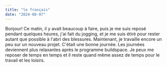 ```yaml
---
title: "le français"
date: "2024-08-07"
---
```


Bonjour! Ce matin, il y avait beaucoup à faire, puis je me suis reposé pendant quelques heures, j'ai fait du jogging, et je me suis étiré pour rester autant que possible à l'abri des blessures. Maintenant, je travaille encore un peu sur un nouveau projet. C'était une bonne journée. Les journées deviennent plus relaxantes après le programme buildspace. Je peux me reposer de temps en temps et il reste quand même assez de temps pour le travail et les loisirs.
